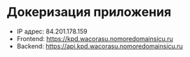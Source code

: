 # Докеризация приложения

- IP адрес: 84.201.178.159
- Frontend: https://kpd.wacorasu.nomoredomainsicu.ru
- Backend: https://api.kpd.wacorasu.nomoredomainsicu.ru